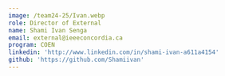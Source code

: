 ```yaml
---
image: /team24-25/Ivan.webp
role: Director of External
name: Shami Ivan Senga
email: external@ieeeconcordia.ca
program: COEN
linkedin: 'http://www.linkedin.com/in/shami-ivan-a611a4154'
github: 'https://github.com/Shamiivan'
---
```



